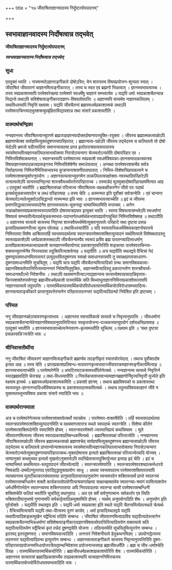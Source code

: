 +++
title = "१७ जीवाश्रिताज्ञानवादस्य निर्दुष्टत्वोपपादनम्"

+++


## स्वभावाज्ञानवादस्य निर्दोषत्वान्न तद्भवेत्

**जीवाश्रिताज्ञानवादस्य निर्दुष्टत्वोपपादनम्**

***स्वभावाज्ञानवादस्य निर्दोषत्वान्न तद्भवेत्***

### **सुधा**

एतदुक्तं भवति । नास्मन्मतेऽज्ञानाङ्गीकारे दोषोऽस्ति; येन शास्त्रस्य विषयप्रयोजन-शून्यता स्यात् । जीवाश्रितं जीवावरणं चाज्ञानमित्यङ्गीकारात् । तस्य च स्वत एव ब्रह्मणो भिन्नत्वात् । ज्ञानस्वभावत्वाच्च । तस्य स्वप्रकाशस्यापि परमेश्वरेच्छया परमेश्वरे स्वधर्मेषु चाज्ञानं सम्भवत्येव ॥ यद्यपि धर्माः स्वप्रकाशचैतन्यान्न भिद्यन्ते तथाऽपि सविशेषत्वाङ्गीकारादज्ञान-विषयतोपपत्तिः ॥ अज्ञानमपि सत्यमेव नाज्ञानकल्पितम् । तथाविधस्यापि निवृत्तिं वक्ष्यामः। यद्यपि जीवचैतन्यं ब्रह्मस्वधर्मप्रकाशात्मकं तथाऽपि परमेश्वराचिन्त्याद्भुतशक्त्युपबृंहिताविद्यावशान्न तथा संसारे प्रकाशयतीति ।

### **वाक्यार्थचन्द्रिका**

नन्वज्ञानस्य जीवाश्रितत्वाभ्युपगमे ब्रह्मजडाज्ञानवादोक्तदोषानापत्त्युक्ति-रयुक्ता । जीवस्य ब्रह्मात्मकत्वपक्षेऽपि ब्रह्मणश्चेत्क्व सार्वज्ञमित्युक्तदूषणस्यापरिहारात् । ब्रह्मान्यत्व-पक्षेऽपि जीवस्य तद्भेदस्य च कल्पितत्वे यो दोषो भेदोऽपि भ्रमजो यदीत्यादिना समानन्यायतया प्राप्त इतरेतराश्रयत्वरूपस्तस्य स्वयमेवास्तीत्यज्ञानकल्पितत्वाभावोक्त्या निरासेऽप्यन्यगा चेत्स्वतोऽन्यतेति दोषापरिहार एव । निमित्तविशेषाकथनात् । स्वतन्त्रस्यापि परमेश्वरस्य स्वप्रकाशे स्वधर्मविषयका-ज्ञानसम्पादकत्ववत्स्व विषयाज्ञानसम्पादकत्वप्रसङ्गस्य निमित्तविशेषेणैव समाधेयत्वात् । अन्यथा पारमेश्वरशक्त्यैव सर्वत्र निर्वाहापत्त्या निमित्तनैमित्तिकभावस्य कुत्राप्यनाश्रयणीयतापातात् । निमित्त-विशेषाभिप्रायकल्पने च परमेश्वरशक्त्युक्तेरनुपयोगः । अज्ञानसत्यत्वाभ्युपगमेन तत्कल्पितत्वपक्षोक्ता-नवस्थादिपरिहारेऽपि तत्सत्यत्वेऽपि सत्यस्यानिवृत्त्या शास्त्रवैयर्थ्यापत्तेरपरिहाराच्च । तस्मान्नेदं मूलमुक्तदोषपरिहारक्षममित्यत आह ॥ एतदुक्तं भवतीति ॥ ब्रह्माश्रितत्वपक्षं परित्यज्य जीवाश्रितत्व-पक्षकक्षीकरणेन जीवो परः पदार्थ इत्यर्थसूचकभावपदेन च लब्धं परिहारमाह ॥ तस्य चेति ॥ अस्मन्मत इति पूर्वोक्तं सर्वत्रान्वेति । एवं चान्यगा चेत्स्वतोऽन्यतेत्युक्तोऽपसिद्धान्तो नास्मन्मत इति भावः ॥ ज्ञानस्वभावत्त्वाच्चेति ॥ इदं च जीवस्य प्रमाणसिद्धत्वात्स्वभावपदेनैव ज्ञानस्वभावत्व-सूचनाद्वा भाष्याभिमतमिति मन्तव्यम् । अनेन जडपक्षोक्तस्याप्रकाशस्वरूपत्वादिति दोषस्यात्राप्रसर इत्युक्तं भवति । स्वस्य विषयत्वासम्भवेऽपि स्वधर्माणां विषयत्वं सम्भवतीत्येतदर्थसूचकस्वभाव-पदान्तर्गतधर्मार्थकभावपदप्रयोगसूचितं निमित्तविशेषमाह ॥ तथाऽपीति ॥ अज्ञानस्य सत्यत्वे सत्यस्या निवृत्त्या शास्त्रवैयर्थ्यमेवेत्युक्तानुपपत्तेः परिहारो यथा दृष्ट्या प्रसन्न इत्यादिवक्ष्यमाणरीत्या सुलभ एवेत्याह ॥ तथाविधस्यापीति ॥ यदि स्वरूपाभिन्नधर्मविषयकाज्ञानोपपत्तये निमित्ततया विशेष आश्रितस्तर्हि स्वभावपदार्थतया स्वतन्त्रपारमेश्वरशक्तित्युत्पादनं व्यर्थमित्यतो विशेषबलादस्तु स्वरूपप्रकाशेऽपि धर्माप्रकाशस्तथाऽपि जीवचैतन्यस्यैव स्वरूपं प्रतीव ब्रह्म पारतन्त्र्यादिस्वधर्मान् प्रत्यपिप्रकाशात्मकत्वात्प्रकाशे सत्यज्ञानस्यैवायोगाद प्रकाशानुपपत्तिरिति शङ्कायाः पारमेश्वराचिन्त्य-शक्त्यभ्युपगमेनैव निरस्यतया तदुक्तिरित्याशयेनाह ॥ यद्यपीति ॥ अत्र यद्यपीति स्थलद्वये वैचित्र्यं नेदं दूषणद्वयसमाधानमितरवत्परं प्रत्युद्भावितदूषणस्य स्वपक्षे समाधानरूपमपि तु स्वपक्षप्राप्तासाधारण-दूषणसमाधानमिति सूचयितुम् । यद्यपि चात्र यद्यपि जीवचैतन्यमित्यादिको ग्रन्थः समानविषयकत्वा-दज्ञानविषयतोपपत्तिरित्यस्यानन्तरं निवेशयितुमुचितः, अज्ञानमपीत्यादिस्तु प्रकारान्तरेण शास्त्रवैयर्थ्य-समाधानार्थोऽन्ते निवेशनीयः । तथाऽपि वक्ष्यमाणरीत्याऽनाद्यज्ञानस्य सत्यस्येश्वरप्रसादान्निवृत्ताव-चिन्त्यशक्तेरुपयोगाद्वा ब्रह्मजीवधर्मप्रकाशे पारमार्थिके सति मिथ्याभूताज्ञाननिमित्ताप्रकाशोपपत्तावपि नाज्ञानसत्यत्वे तदुपपत्तिः । पारमार्थिकापारमार्थिकयोरविरोधवत्पारमार्थिकयोरविरोधासम्भवादित्य-ज्ञानसत्यताङ्कीकारे प्राप्तानुपपत्तेरप्यनेन परिहारात्तदनन्तरं यद्यपीत्यादिग्रन्थो निवेशित इति द्रष्टव्यम् ।

### **परिमल**

ननु जीवाज्ञानपक्षेऽप्यावरणकृत्याभावः । अज्ञानस्य स्वाभाविकत्वे सत्यत्वे च निवृत्त्यनुपपत्तिः । जीवधर्माणां स्वप्रकाशचैतन्याभेदेनाज्ञानविषयतानुपपत्तिरित्यतः स्वकृतयोजना-पञ्चकस्याप्युपयोगं दर्शयन्नभिप्रायमाह ॥ एतदुक्तं भवतीति ॥ ज्ञानस्वभावत्वाच्चेत्यनेनावरण-कृत्यमस्तीति सूचितम् ॥ वक्ष्याम इति ॥ ‘यथा दृष्ट्या प्रसन्नस्सन्नि’त्यत्रेति भावः ॥

### **श्रीनिवासतीर्थीया**

ननु जीवाश्रितं जीवावरणं चाज्ञानमित्यङ्गीकारे ब्रह्मण्येव तदङ्गीकृतं स्यात्तयोरभेदात् । तथाच पूर्वोक्तदोष इत्यत आह ॥ तस्य चेति ॥ प्राप्तप्रकाशप्रतिबन्ध-रूपावरणकृत्यभावाज्जीवावरकमज्ञानमङ्गीकार्यमित्याह ॥ ज्ञानस्वभावत्वाच्चेति ॥ परमेश्वरेणेति ॥ अघटितघटकसामर्थ्योपेतेनेत्यर्थः । नन्वज्ञानस्य सत्यत्वे निवृत्तिर्न स्याद्ब्रह्मवदिति चेत्तत्राह ॥ तथा-विधस्यापीति ॥ निवर्तकभावाभावाभ्यामज्ञानब्रह्मणोर्निवृत्त्यनिवृत्ती युज्येते इति वक्ष्याम इत्यर्थः ॥ ब्रह्मस्वधर्मप्रकाशात्मकमिति ॥ प्रकाशो ज्ञानम् । तथाच ब्रह्मविषयको यः प्रकाशस्तथा स्वरूपभूत-ज्ञानानन्दादिधर्मविषयकश्च यः प्रकाशस्तदात्मकमित्यर्थः । तथाच तदुभयविषयकाज्ञानं जीवे न युक्तमतस्तूभयविषयः प्रकाशः संसारे स्यादिति भावः ॥

### **वाक्यार्थरत्नमाला**

अत्र च परमेश्वरेणेत्यस्य परमेश्वरशक्तयेत्यर्थो व्याख्येयः । पारमेश्वर-शक्तयैवेति । तर्हि स्वभावपदार्थतया स्वतन्त्रपारमेश्वरशक्तिव्युत्पादनमिति च वक्ष्यमाणत्वात्तत्र स्थले स्वपदार्थः स्वतन्त्रेति । विशेष्य कीर्तनं पारमेश्वरशक्तिपदेनेति स्पष्टमिति ज्ञेयम् । स्वतन्त्रपारमेश्वरे-त्यस्याभिप्रायं कथयिष्यामः । मूले जीवावरणमित्यस्य जीवस्य स्वपरप्रकाशप्रतिबन्धकमित्यर्थः । ब्रह्माश्रितत्वपक्षं परित्यज्येति । नन्वज्ञानस्य जीवाश्रितत्वपक्षेऽपि जीवस्य ब्रह्मात्मकत्वपक्षे ब्रह्मणश्चेत् सार्वज्ञ्यमित्युक्तदूषणस्य ब्रह्मान्यत्वपक्षेऽपि जीवस्य तद्भेदस्य च कल्पितत्वे प्राप्तान्योन्याश्रयत्वस्य स्वयमेवास्तीत्यज्ञानकल्पितत्वाभावोक्तया निरासेऽप्यन्यगा चेत्स्वतोऽन्यतेत्युक्तदूषणस्यापरिहारात्कथ-मुक्तदोषाभाव इत्यतो ब्रह्माश्रितत्वपक्षं परित्यज्येत्यादि योज्यम् । भाष्यानुक्तं कथमुच्यत इत्यतो मुखतोऽनुक्तत्वेऽपि तदभिप्रेतत्वात्तदुक्तिर्युज्यत इत्याह इदं चेति । इदं च भाष्याभिमतं कथमित्यत-स्तदुपपादनं जीवस्येत्यादि । स्वतन्त्रपरमेश्वरेति । स्वतन्त्रपरमेश्वरशब्दात्कर्मधारये निष्पन्नादि-दमर्थेऽण्युत्तरपद एवादिवृद्धावुक्तप्रयोगः साधुः । अथवा स्वभावपदस्य परमेश्वरशक्तिपरतयापि व्याख्यानस्य मूलटीकाकारसंमततायाः प्रागुपपादितत्वात्तदनुसारेण स्वभावपदेन शक्तिरूपार्थे प्राप्ते स्वातन्त्र्यं परमेश्वरसम्बन्धित्वेन शक्तौ कार्यकरत्वोपयोगीत्याश्रयणापेक्षया साक्षाच्छक्तावेव स्वातन्त्र्या-श्रयणं वरमित्याशयेन धर्मधर्मिणोरभेदेन स्वातन्त्र्यस्य शक्तिगतताया अपि निरपवादतया स्वतन्त्रा चासौ परमेश्वरसम्बन्धिनी शक्तिश्चेति फलितं भवतीति सूचयितुं तथानुवादः । अत एव सर्वे सर्वगुणात्मानः सर्वकर्तार एव त्विति भक्तिपादीयानुभाष्ये गुणानामपि सर्वकर्तृत्वादिकमुक्तमिति ज्ञेयम् । व्यर्थम् अनुपयोगादिति शेषः । अनुपयोग इति पूर्वत्रोक्तेः । यद्यपीति स्थलद्वय इति । यद्यपि धर्माः स्वप्रकाशा इति स्थले यद्यपि चैतन्यमित्येतत्स्थले चेत्यर्थः । वैचित्र्यमित्यत्रापि यद्यपि तथा-पीत्यस्य पूरणं कार्यम् । धर्मा इत्यादिस्थलद्वये यद्यपि तथापीत्यादिशङ्कामुखेन यद्वैचित्र्यं तदिति सम्बन्धः । जीवाश्रितं जीवावरणमित्यादाविव यद्यपीत्यादेस्त्यागेन स्वप्रकाशचैतन्याभिन्नधर्माणां सविशेषत्वाङ्गीकारादज्ञानविषयत्वोपपत्तिरित्यादिरूपेण वक्तव्यत्वे सति यद्यपीत्यादिरूपेण यद्वैचित्र्यं कृतं तन्नेदं दूषणद्वयेति योजना । तदित्यस्येति सूचयितुमित्युत्तरेण सम्बन्धः । इतरवद् इतरदूषणवत् । समानविषयकत्वादिति । अनन्तरं निवेशनीयत्वे हेतुकथनमिदम् । उपयोगाद्वेत्यस्य तदनन्तरं यद्यपीत्यादिग्रन्थ इत्युत्तरेण सम्बन्धः । अज्ञानसत्यताङ्गीकारे सत्यस्य निवृत्त्यनुपपत्तिरिति दूषण-परिहाररूपप्रयोजनमभिधायोत्तरत्रैतद्ग्रन्थनिवेशस्य प्रयोजनान्तरमाह ब्रह्मजीवधर्मेति । ब्रह्म च जीव-धर्माश्चेति विग्रहः । पारमार्थिकापारमार्थिकयोरिति । ब्रह्मजीवधर्मप्रकाशाप्रकाशयोरिति शेषः । पारमार्थिकयोरिति । अज्ञानस्य सत्यतायां ब्रह्मादिप्रकाशस्यैव तदप्रकाशस्यापि सत्याज्ञाननिमित्तकस्य पारमार्थिकतयोभयोर्विरोधावश्यम्भावादिति भावः ।


